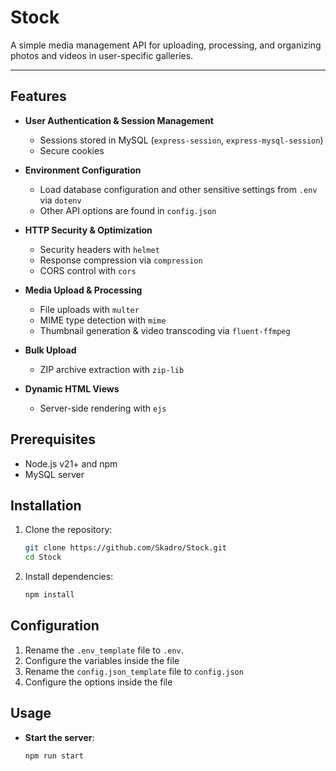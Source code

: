 # Stock

A simple media management API for uploading, processing, and organizing photos and videos in user-specific galleries.

---

## Features

* **User Authentication & Session Management**

  * Sessions stored in MySQL (`express-session`, `express-mysql-session`)
  * Secure cookies
* **Environment Configuration**

  * Load database configuration and other sensitive settings from `.env` via `dotenv`
  * Other API options are found in `config.json`
* **HTTP Security & Optimization**

  * Security headers with `helmet`
  * Response compression via `compression`
  * CORS control with `cors`
* **Media Upload & Processing**

  * File uploads with `multer`
  * MIME type detection with `mime`
  * Thumbnail generation & video transcoding via `fluent-ffmpeg`
* **Bulk Upload**

  * ZIP archive extraction with `zip-lib`
* **Dynamic HTML Views**

  * Server-side rendering with `ejs`

## Prerequisites

* Node.js v21+ and npm
* MySQL server

## Installation

1. Clone the repository:

   ```bash
   git clone https://github.com/Skadro/Stock.git
   cd Stock
   ```
2. Install dependencies:

   ```bash
   npm install
   ```

## Configuration

1. Rename the `.env_template` file to `.env`.
2. Configure the variables inside the file
3. Rename the `config.json_template` file to `config.json`
4. Configure the options inside the file

## Usage

* **Start the server**:

  ```bash
  npm run start
  ```
